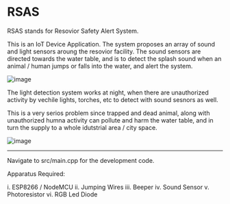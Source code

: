 # RSAS
RSAS stands for Resovior Safety Alert System.

This is an IoT Device Application. The system proposes an array of sound and light sensors aroung the resovior facility. The sound sensors are directed towards the water table, and is to detect the splash sound when an animal / human jumps or falls into the water, and alert the system.

![image](https://user-images.githubusercontent.com/65479883/177723187-9bbc84a6-fb7e-426e-9242-ad2b741f92ec.png)

The light detection system works at night, when there are unauthorized activity by vechile lights, torches, etc to detect with sound sesnors as well.

This is a very serios problem since trapped and dead animal, along with unauthorized humna activity can pollute and harm the water table, and in turn the supply to a whole idutstrial area / city space.

![image](https://user-images.githubusercontent.com/65479883/177725497-75e8d3ac-fcff-482e-bb75-aa8cb9bed166.png)
_______________________________

Navigate to src/main.cpp for the development code.

Apparatus Required:

i. ESP8266 / NodeMCU
ii. Jumping Wires
iii. Beeper
iv. Sound Sensor
v. Photoresistor
vi. RGB Led Diode
